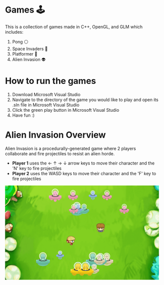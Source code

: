 # Games 🕹️
This is a collection of games made in C++, OpenGL, and GLM which includes:
1. Pong ⚪️
2. Space Invaders 👾
3. Platformer 🏃
4. Alien Invasion 👽

# How to run the games
1. Download Microsoft Visual Studio
2. Navigate to the directory of the game you would like to play and open its .sln file in Microsoft Visual Studio
3. Click the green play button in Microsoft Visual Studio
4. Have fun :)

# Alien Invasion Overview

Alien Invasion is a procedurally-generated game where 2 players collaborate and fire projectiles to resist an alien horde.
* __Player 1__ uses the ← ↑ → ↓ arrow keys to move their character and the 'N' key to fire projectiles
* __Player 2__ uses the WASD keys to move their character and the 'F' key to fire projectiles

<img src="https://raw.githubusercontent.com/richardshu/Games/master/5.%20Alien%20Invasion/alien_invasion.png">
